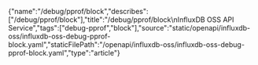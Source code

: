 {"name":"/debug/pprof/block","describes":["/debug/pprof/block"],"title":"/debug/pprof/block\nInfluxDB OSS API Service","tags":["debug-pprof","block"],"source":"static/openapi/influxdb-oss/influxdb-oss-debug-pprof-block.yaml","staticFilePath":"/openapi/influxdb-oss/influxdb-oss-debug-pprof-block.yaml","type":"article"}
